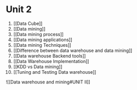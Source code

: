 # Unit 2
1. [[Data Cube]]
2. [[Data mining]]
3. [[Data mining process]]
4. [[Data mining applications]]
5. [[Data mining Techniques]]
6. [[Difference between data warehouse and data mining]]
7. [[Data warehouse Backend tools]]
8. [[Data Warehouse Implementation]]
9. [[KDD vs Data mining]]
10. [[Tuning and Testing Data warehouse]]

![[Data warehouse and mining#UNIT II]]